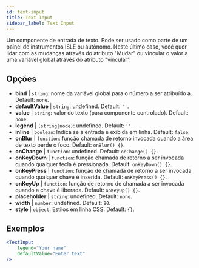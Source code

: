 ```yaml
---
id: text-input
title: Text Input
sidebar_label: Text Input
---
```


Um componente de entrada de texto. Pode ser usado como parte de um painel de instrumentos ISLE ou autônomo. Neste último caso, você quer lidar com as mudanças através do atributo "Mudar" ou vincular o valor a uma variável global através do atributo "vincular".

## Opções

* __bind__ | `string`: nome da variável global para o número a ser atribuído a. Default: `none`.
* __defaultValue__ | `string`: undefined. Default: `''`.
* __value__ | `string`: valor do texto (para componente controlado). Default: `none`.
* __legend__ | `(string|node)`: undefined. Default: `''`.
* __inline__ | `boolean`: Indica se a entrada é exibida em linha. Default: `false`.
* __onBlur__ | `function`: função chamada de retorno invocada quando a área de texto perde o foco. Default: `onBlur() {}`.
* __onChange__ | `function`: undefined. Default: `onChange() {}`.
* __onKeyDown__ | `function`: função chamada de retorno a ser invocada quando qualquer tecla é pressionada. Default: `onKeyDown() {}`.
* __onKeyPress__ | `function`: função de chamada de retorno a ser invocada quando qualquer chave é inserida. Default: `onKeyPress() {}`.
* __onKeyUp__ | `function`: função de retorno de chamada a ser invocada quando a chave é liberada. Default: `onKeyUp() {}`.
* __placeholder__ | `string`: undefined. Default: `none`.
* __width__ | `number`: undefined. Default: `80`.
* __style__ | `object`: Estilos em linha CSS. Default: `{}`.


## Exemplos

```jsx live
<TextInput
    legend="Your name"
    defaultValue="Enter text"
/>
```

